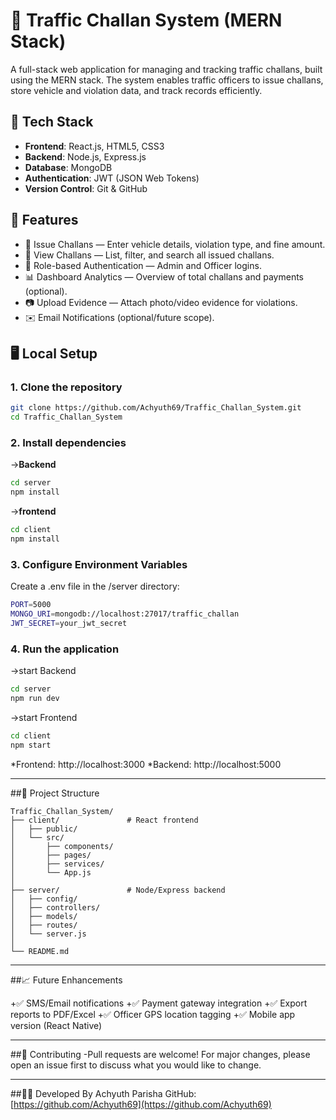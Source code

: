 # 🚦 Traffic Challan System (MERN Stack)

A full-stack web application for managing and tracking traffic challans, built using the MERN stack. The system enables traffic officers to issue challans, store vehicle and violation data, and track records efficiently.

## 🔧 Tech Stack

- **Frontend**: React.js, HTML5, CSS3
- **Backend**: Node.js, Express.js
- **Database**: MongoDB
- **Authentication**: JWT (JSON Web Tokens)
- **Version Control**: Git & GitHub

## 📌 Features

- 📝 Issue Challans — Enter vehicle details, violation type, and fine amount.
- 📂 View Challans — List, filter, and search all issued challans.
- 🔐 Role-based Authentication — Admin and Officer logins.
- 📊 Dashboard Analytics — Overview of total challans and payments (optional).
- 📷 Upload Evidence — Attach photo/video evidence for violations.
- ✉️ Email Notifications (optional/future scope).

## 🖥️ Local Setup

### 1. Clone the repository
```bash
git clone https://github.com/Achyuth69/Traffic_Challan_System.git
cd Traffic_Challan_System
```

### 2. Install dependencies
->**Backend**
```bash
cd server
npm install
```
->**frontend**
```bash
cd client
npm install
```

### 3. Configure Environment Variables
Create a .env file in the /server directory:
```bash
PORT=5000
MONGO_URI=mongodb://localhost:27017/traffic_challan
JWT_SECRET=your_jwt_secret
```

### 4. Run the application
->start Backend
```bash
cd server
npm run dev
```
->start Frontend
```bash
cd client
npm start
```

*Frontend: http://localhost:3000
*Backend: http://localhost:5000

---

##📁 Project Structure

```text
Traffic_Challan_System/
├── client/               # React frontend
│   ├── public/
│   └── src/
│       ├── components/
│       ├── pages/
│       ├── services/
│       └── App.js
│
├── server/               # Node/Express backend
│   ├── config/
│   ├── controllers/
│   ├── models/
│   ├── routes/
│   └── server.js
│
└── README.md
```

---
##📈 Future Enhancements

+✅ SMS/Email notifications
+✅ Payment gateway integration
+✅ Export reports to PDF/Excel
+✅ Officer GPS location tagging
+✅ Mobile app version (React Native)

---
##🤝 Contributing
 -Pull requests are welcome! For major changes, please open an issue first to discuss what you would like to change.

---
##👨‍💻 Developed By
Achyuth Parisha
GitHub: [https://github.com/Achyuth69](https://github.com/Achyuth69)
